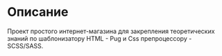 # Описание
Проект простого интернет-магазина для закрепления теоретических знаний по шаблонизатору HTML - Pug и Css препроцессору - SCSS/SASS.
